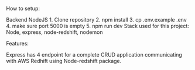 How to setup:

Backend NodeJS 1. Clone repository 2. npm install 3. cp .env.example .env 4. make sure port 5000 is empty 5. npm run dev
Stack used for this project: Node, express, node-redshift, nodemon

Features:

Express has 4 endpoint for a complete CRUD application communicating with AWS Redhift using Node-redshift package.
